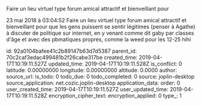 Faire un lieu virtuel type forum amical attractif et bienveillant pour

23 mai 2018 à 03:04:52
Faire un lieu virtuel type forum amical attractif et bienveillant pour
que les gens puissent se sentir légitimes (penser à Agathe) à discuter
de politique sur internet, en y venant comme dit gaby par classes d\'âge
et avec des pbmatiques propres, comme la weed pour les 12-25 hihi


id: 92a0104bafee41c2b89147b63d7d5387
parent_id: 70c2caf3edac499481b2f26cabe317be
created_time: 2019-04-17T10:19:11.527Z
updated_time: 2019-04-17T10:19:11.528Z
is_conflict: 0
latitude: 0.00000000
longitude: 0.00000000
altitude: 0.0000
author: 
source_url: 
is_todo: 0
todo_due: 0
todo_completed: 0
source: joplin-desktop
source_application: net.cozic.joplin-desktop
application_data: 
order: 0
user_created_time: 2019-04-17T10:19:11.527Z
user_updated_time: 2019-04-17T10:19:11.528Z
encryption_cipher_text: 
encryption_applied: 0
type_: 1